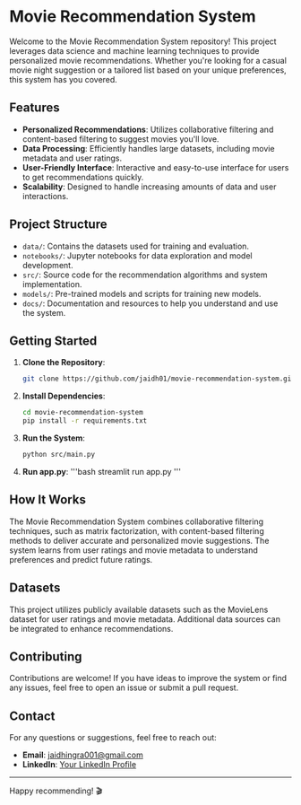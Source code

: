 # Movie Recommendation System

Welcome to the Movie Recommendation System repository! This project leverages data science and machine learning techniques to provide personalized movie recommendations. Whether you're looking for a casual movie night suggestion or a tailored list based on your unique preferences, this system has you covered.

## Features

- **Personalized Recommendations**: Utilizes collaborative filtering and content-based filtering to suggest movies you'll love.
- **Data Processing**: Efficiently handles large datasets, including movie metadata and user ratings.
- **User-Friendly Interface**: Interactive and easy-to-use interface for users to get recommendations quickly.
- **Scalability**: Designed to handle increasing amounts of data and user interactions.

## Project Structure

- `data/`: Contains the datasets used for training and evaluation.
- `notebooks/`: Jupyter notebooks for data exploration and model development.
- `src/`: Source code for the recommendation algorithms and system implementation.
- `models/`: Pre-trained models and scripts for training new models.
- `docs/`: Documentation and resources to help you understand and use the system.

## Getting Started

1. **Clone the Repository**:
   ```bash
   git clone https://github.com/jaidh01/movie-recommendation-system.git
   ```
2. **Install Dependencies**:
   ```bash
   cd movie-recommendation-system
   pip install -r requirements.txt
   ```
3. **Run the System**:
   ```bash
   python src/main.py
   ```
4. **Run app.py**:
   '''bash
   streamlit run app.py
   '''
   

## How It Works

The Movie Recommendation System combines collaborative filtering techniques, such as matrix factorization, with content-based filtering methods to deliver accurate and personalized movie suggestions. The system learns from user ratings and movie metadata to understand preferences and predict future ratings.

## Datasets

This project utilizes publicly available datasets such as the MovieLens dataset for user ratings and movie metadata. Additional data sources can be integrated to enhance recommendations.

## Contributing

Contributions are welcome! If you have ideas to improve the system or find any issues, feel free to open an issue or submit a pull request.

## Contact

For any questions or suggestions, feel free to reach out:

- **Email**: jaidhingra001@gmail.com
- **LinkedIn**: [Your LinkedIn Profile](https://www.linkedin.com/in/jai-dhingra-412419259/)

---

Happy recommending! 🎬
